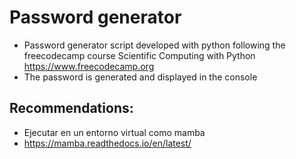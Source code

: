 # Password generator

- Password generator script developed with python following the freecodecamp course Scientific Computing with Python
  https://www.freecodecamp.org
- The password is generated and displayed in the console

## Recommendations:
- Ejecutar en un entorno virtual como mamba
- https://mamba.readthedocs.io/en/latest/
